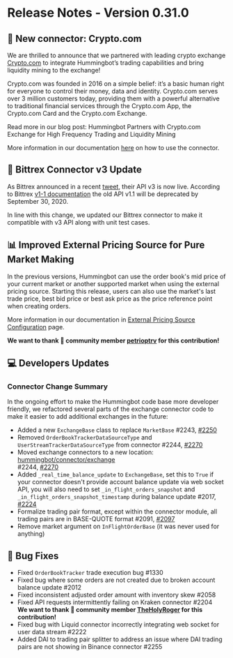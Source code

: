 # Release Notes - Version 0.31.0

## 🔗 New connector: Crypto.com

We are thrilled to announce that we partnered with leading crypto exchange [Crypto.com](https://crypto.com/exchange) to integrate Hummingbot’s trading capabilities and bring liquidity mining to the exchange!

Crypto.com was founded in 2016 on a simple belief: it’s a basic human right for everyone to control their money, data and identity. Crypto.com serves over 3 million customers today, providing them with a powerful alternative to traditional financial services through the Crypto.com App, the Crypto.com Card and the Crypto.com Exchange.

Read more in our blog post: Hummingbot Partners with Crypto.com Exchange for High Frequency Trading and Liquidity Mining

More information in our documentation [here](https://docs.hummingbot.io/exchanges/crypto-com/) on how to use the connector.


## 🔗 Bittrex Connector v3 Update

As Bittrex announced in a recent [tweet](https://twitter.com/BittrexExchange/status/1273408336214491136), their API v3 is now live. According to Bittrex [v1-1 documentation](https://bittrex.github.io/api/v1-1) the old API v1.1 will be deprecated by September 30, 2020.

In line with this change, we updated our Bittrex connector to make it compatible with v3 API along with unit test cases.


## 📊 Improved External Pricing Source for Pure Market Making

In the previous versions, Hummingbot can use the order book's mid price of your current market or another supported market when using the external pricing source. Starting this release, users can also use the market's last trade price, best bid price or best ask price as the price reference point when creating orders.

More information in our documentation in [External Pricing Source Configuration](/strategy-configs/external-price-source/) page.

**We want to thank 🙏 community member [petrioptrv](https://github.com/petioptrv) for this contribution!**


## 💻 Developers Updates

### Connector Change Summary

In the ongoing effort to make the Hummingbot code base more developer friendly, we refactored several parts of the exchange connector code to make it easier to add additional exchanges in the future:

* Added a new `ExchangeBase` class to replace `MarketBase` #2243, [#2250](https://github.com/hummingbot/hummingbot/pull/2250)
* Removed `OrderBookTrackerDataSourceType` and `UserStreamTrackerDataSourceType` from connector #2244, [#2270](https://github.com/hummingbot/hummingbot/pull/2270)
* Moved exchange connectors to a new location: [hummingbot/connector/exchange](https://github.com/hummingbot/hummingbot/tree/development/hummingbot/connector/exchange)</br>#2244, [#2270](https://github.com/hummingbot/hummingbot/pull/2270)
* Added `_real_time_balance_update` to `ExchangeBase`, set this to `True` if your connector doesn't provide account balance 
update via web socket API, you will also need to set `_in_flight_orders_snapshot` and `_in_flight_orders_snapshot_timestamp` 
during balance update #2017, [#2224](https://github.com/hummingbot/hummingbot/pull/2224)
* Formalize trading pair format, except within the connector module, all trading pairs are in BASE-QUOTE format #2091, [#2097](https://github.com/hummingbot/hummingbot/pull/2097)
* Remove market argument on `InFlightOrderBase` (it was never used for anything)


## 🐞 Bug Fixes

* Fixed `OrderBookTracker` trade execution bug #1330
* Fixed bug where some orders are not created due to broken account balance update #2012
* Fixed inconsistent adjusted order amount with inventory skew #2058
* Fixed API requests intermittently failing on Kraken connector #2204 </br> **We want to thank 🙏 community member [TheHolyRoger](https://github.com/TheHolyRoger) for this contribution!**
* Fixed bug with Liquid connector incorrectly integrating web socket for user data stream #2222
* Added DAI to trading pair splitter to address an issue where DAI trading pairs are not showing in Binance connector #2255